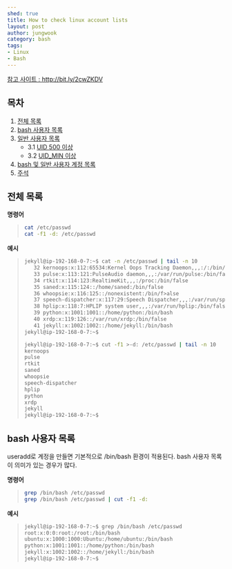```yaml
---
shed: true
title: How to check linux account lists
layout: post
author: jungwook
category: bash
tags:
- Linux
- Bash
---
```


[참고 사이트 : <http://bit.ly/2cwZKDV>](http://bit.ly/2cwZKDV)

## 목차

1. <a href="#AllList">전체 목록</a>
1. <a href="#bashuser">bash 사용자 목록</a>
1. <a href="#genericuser">일반 사용자 목록</a>
   + 3.1 <a href="#overuid500">UID 500 이상</a>
   + 3.2 <a href="#overuidmin">UID_MIN 이상</a>
1. <a href="#bashwithgenericuser">bash 및 일반 사용자 계정 목록</a>
1. <a href="#comment">주석</a>

## <a name='AllList'>전체 목록</a>

**명령어**

>```bash
>cat /etc/passwd
>cat -f1 -d: /etc/passwd
>```

**예시**

>```bash
>jekyll@ip-192-168-0-7:~$ cat -n /etc/passwd | tail -n 10
>    32	kernoops:x:112:65534:Kernel Oops Tracking Daemon,,,:/:/bin/false
>    33	pulse:x:113:121:PulseAudio daemon,,,:/var/run/pulse:/bin/false
>    34	rtkit:x:114:123:RealtimeKit,,,:/proc:/bin/false
>    35	saned:x:115:124::/home/saned:/bin/false
>    36	whoopsie:x:116:125::/nonexistent:/bin/f>alse
>    37	speech-dispatcher:x:117:29:Speech Dispatcher,,,:/var/run/speech-dispatcher:/bin/sh
>    38	hplip:x:118:7:HPLIP system user,,,:/var/run/hplip:/bin/false
>    39	python:x:1001:1001::/home/python:/bin/bash
>    40	xrdp:x:119:126::/var/run/xrdp:/bin/false
>    41	jekyll:x:1002:1002::/home/jekyll:/bin/bash
>jekyll@ip-192-168-0-7:~$ 
>
>```
>```bash
>jekyll@ip-192-168-0-7:~$ cut -f1 >-d: /etc/passwd | tail -n 10
>kernoops
>pulse
>rtkit
>saned
>whoopsie
>speech-dispatcher
>hplip
>python
>xrdp
>jekyll
>jekyll@ip-192-168-0-7:~$ 
>```

## <a name='bashuser'>bash 사용자 목록</a>

useradd로 계정을 만들면 기본적으로 /bin/bash 환경이 적용된다. bash 사용자 목록이 의미가 있는 경우가 많다.

**명령어**

>```bash
>grep /bin/bash /etc/passwd
>grep /bin/bash /etc/passwd | cut -f1 -d:
>```

**예시**

>```bash
>jekyll@ip-192-168-0-7:~$ grep /bin/bash /etc/passwd
>root:x:0:0:root:/root:/bin/bash
>ubuntu:x:1000:1000:Ubuntu:/home/ubuntu:/bin/bash
>python:x:1001:1001::/home/python:/bin/bash
>jekyll:x:1002:1002::/home/jekyll:/bin/bash
>jekyll@ip-192-168-0-7:~$ 
>```



